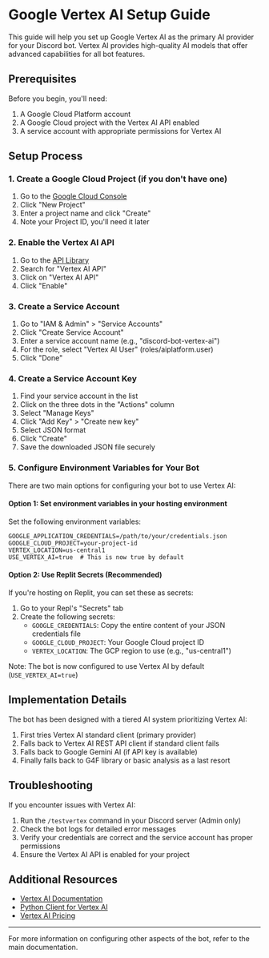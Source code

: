 # Google Vertex AI Setup Guide

This guide will help you set up Google Vertex AI as the primary AI provider for your Discord bot. Vertex AI provides high-quality AI models that offer advanced capabilities for all bot features.

## Prerequisites

Before you begin, you'll need:

1. A Google Cloud Platform account
2. A Google Cloud project with the Vertex AI API enabled
3. A service account with appropriate permissions for Vertex AI

## Setup Process

### 1. Create a Google Cloud Project (if you don't have one)

1. Go to the [Google Cloud Console](https://console.cloud.google.com/)
2. Click "New Project"
3. Enter a project name and click "Create"
4. Note your Project ID, you'll need it later

### 2. Enable the Vertex AI API

1. Go to the [API Library](https://console.cloud.google.com/apis/library)
2. Search for "Vertex AI API"
3. Click on "Vertex AI API" 
4. Click "Enable"

### 3. Create a Service Account

1. Go to "IAM & Admin" > "Service Accounts"
2. Click "Create Service Account"
3. Enter a service account name (e.g., "discord-bot-vertex-ai")
4. For the role, select "Vertex AI User" (roles/aiplatform.user)
5. Click "Done"

### 4. Create a Service Account Key

1. Find your service account in the list
2. Click on the three dots in the "Actions" column
3. Select "Manage Keys"
4. Click "Add Key" > "Create new key"
5. Select JSON format
6. Click "Create"
7. Save the downloaded JSON file securely

### 5. Configure Environment Variables for Your Bot

There are two main options for configuring your bot to use Vertex AI:

#### Option 1: Set environment variables in your hosting environment

Set the following environment variables:

```
GOOGLE_APPLICATION_CREDENTIALS=/path/to/your/credentials.json  
GOOGLE_CLOUD_PROJECT=your-project-id
VERTEX_LOCATION=us-central1
USE_VERTEX_AI=true  # This is now true by default
```

#### Option 2: Use Replit Secrets (Recommended)

If you're hosting on Replit, you can set these as secrets:

1. Go to your Repl's "Secrets" tab
2. Create the following secrets:
   - `GOOGLE_CREDENTIALS`: Copy the entire content of your JSON credentials file
   - `GOOGLE_CLOUD_PROJECT`: Your Google Cloud project ID
   - `VERTEX_LOCATION`: The GCP region to use (e.g., "us-central1")
   
Note: The bot is now configured to use Vertex AI by default (`USE_VERTEX_AI=true`)

## Implementation Details

The bot has been designed with a tiered AI system prioritizing Vertex AI:

1. First tries Vertex AI standard client (primary provider)
2. Falls back to Vertex AI REST API client if standard client fails
3. Falls back to Google Gemini AI (if API key is available)
4. Finally falls back to G4F library or basic analysis as a last resort

## Troubleshooting

If you encounter issues with Vertex AI:

1. Run the `/testvertex` command in your Discord server (Admin only)
2. Check the bot logs for detailed error messages
3. Verify your credentials are correct and the service account has proper permissions
4. Ensure the Vertex AI API is enabled for your project

## Additional Resources

- [Vertex AI Documentation](https://cloud.google.com/vertex-ai/docs)
- [Python Client for Vertex AI](https://cloud.google.com/python/docs/reference/aiplatform/latest)
- [Vertex AI Pricing](https://cloud.google.com/vertex-ai/pricing)

---

For more information on configuring other aspects of the bot, refer to the main documentation.